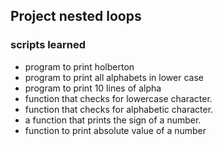 ## Project nested loops
### scripts learned
* program to print holberton
* program to print all alphabets in lower case
* program to print 10 lines of alpha
* function that checks for lowercase character.
* function that checks for alphabetic character.
*  a function that prints the sign of a number.
* function to print absolute value of a number

